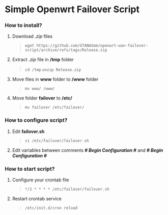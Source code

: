 # Simple Openwrt Failover Script

### How to install?
1. Download _.zip_ files
	> ``` wget https://github.com/GTANAdam/openwrt-wan-failover-script/archive/refs/tags/Release.zip ```
2. Extract _.zip_ file in  **/tmp** folder
	> ```cd /tmp```	
	> ``` unzip Release.zip ```
4. Move files in **www** folder to **/www** folder
	> ``` mv www/ /www/ ```
5. Move folder **failover** to **/etc/**
	> ``` mv failover /etc/failover/ ```

### How to configure script?
1. Edit **failover.sh**
	> ``` vi /etc/failover/failover.sh ```
1. Edit variables between comments **_# Begin Configuration #_** and **_# Begin Configuration #_**

### How to start script?
1. Configure your crontab file
	> ``` */2 * * * * /etc/failover/failover.sh ```
1. Restart crontab service
	> ``` /etc/init.d/cron reload ```
